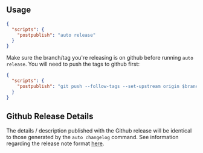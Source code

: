 ## Usage

```json
{
  "scripts": {
    "postpublish": "auto release"
  }
}
```

Make sure the branch/tag you're releasing is on github before running `auto release`.
You will need to push the tags to github first:

```json
{
  "scripts": {
    "postpublish": "git push --follow-tags --set-upstream origin $branch && auto release"
  }
}
```

## Github Release Details

The details / description published with the Github release will be identical to those generated by the `auto changelog` command.
See information regarding the release note format [here](./changelog.md#changelog-titles).
